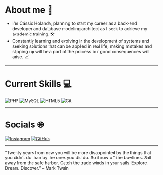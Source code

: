 # About me 👋
- I'm Cássio Holanda, planning to start my career as a back-end developer and database modeling architect as I seek to achieve my academic training. 🛠
- Constantly learning and evolving in the development of systems and seeking solutions that can be applied in real life, making mistakes and slipping up will be a part of the process but good consequences will arise. 📈
  
---

# Current Skills 💻
![PHP](https://img.shields.io/badge/php-%23777BB4.svg?style=for-the-badge&logo=php&logoColor=white)
![MySQL](https://img.shields.io/badge/mysql-%2300f.svg?style=for-the-badge&logo=mysql&logoColor=white)
![HTML5](https://img.shields.io/badge/html5-%23E34F26.svg?style=for-the-badge&logo=html5&logoColor=white)
![Git](https://img.shields.io/badge/git-%23F05033.svg?style=for-the-badge&logo=git&logoColor=white)

---

# Socials 🌐
[![Instagram](https://img.shields.io/badge/Instagram-E4405F?style=for-the-badge&logo=instagram&logoColor=white)](https://instagram.com/cassioholanda_)
[![GitHub](https://img.shields.io/badge/GitHub-100000?style=for-the-badge&logo=github&logoColor=white)](https://github.com/cassioholandaS)
  
---

“Twenty years from now you will be more disappointed by the things that you didn’t do than by the ones you did do. So throw off the bowlines. Sail away from the safe harbor. Catch the trade winds in your sails. Explore. Dream. Discover.” – Mark Twain
